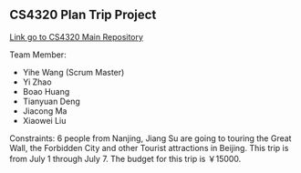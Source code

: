 ## CS4320 Plan Trip Project

[Link go to CS4320 Main Repository](https://github.com/YiheWang/CS4320)

Team Member:
 - Yihe Wang (Scrum Master)
 - Yi Zhao
 - Boao Huang
 - Tianyuan Deng
 - Jiacong Ma
 - Xiaowei Liu
 
 Constraints: 6 people from Nanjing, Jiang Su are going to touring the Great Wall, the Forbidden City and other Tourist attractions in Beijing. This trip is from July 1 through July 7. The budget for this trip is ￥15000.

